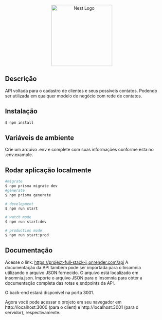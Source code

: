 <p align="center">
  <a href="http://nestjs.com/" target="blank"><img src="https://nestjs.com/img/logo-small.svg" width="200" alt="Nest Logo" /></a>
</p>

[circleci-image]: https://img.shields.io/circleci/build/github/nestjs/nest/master?token=abc123def456
[circleci-url]: https://circleci.com/gh/nestjs/nest


## Descrição

API voltada para o cadastro de clientes e seus possíveis contatos. Podendo ser utilizada em qualquer modelo de negócio com rede de contatos. 

## Instalação

```bash
$ npm install
```
  
## Variáveis de ambiente
  Crie um arquivo .env e complete com suas informações conforme esta no .env.example.

## Rodar aplicação localmente

```bash
#migrate
$ npx prisma migrate dev
#generate
$ npx prisma generate

# development
$ npm run start

# watch mode
$ npm run start:dev

# production mode
$ npm run start:prod
```

## Documentação 
Acesse o link: https://project-full-stack-jj.onrender.com/api
A documentação da API também pode ser importada para o Insomnia utilizando o arquivo JSON fornecido. O arquivo está localizado em insomnia.json. Importe o arquivo JSON para o Insomnia para obter a documentação completa das rotas e endpoints da API.

O back-end estará disponível na porta 3001.

Agora você pode acessar o projeto em seu navegador em http://localhost:3000 (para o client) e http://localhost:3001 (para o servidor), respectivamente.
